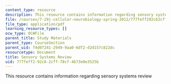 ```yaml
---
content_type: resource
description: This resource contains information regarding sensory systems review
file: /courses/7-29j-cellular-neurobiology-spring-2012/777feff292c62cff78cf4b73e0e3525b_MIT7_29JS12_SensorySysRew.pdf
file_type: application/pdf
learning_resource_types: []
ocw_type: OCWFile
parent_title: Study Materials
parent_type: CourseSection
parent_uid: f4d07241-2949-9aa0-6df2-d2d157c822dc
resourcetype: Document
title: Sensory Systems Review
uid: 777feff2-92c6-2cff-78cf-4b73e0e3525b
---
```

This resource contains information regarding sensory systems review

